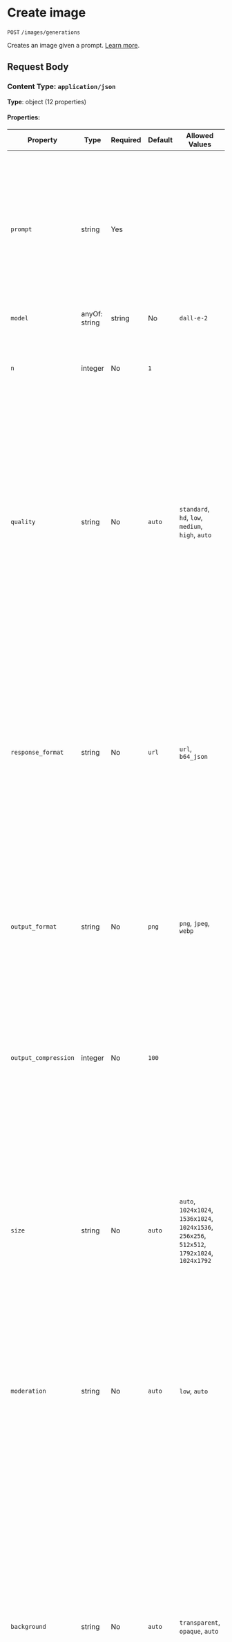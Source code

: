 # Create image

`POST` `/images/generations`

Creates an image given a prompt. [Learn more](/docs/guides/images).


## Request Body

### Content Type: `application/json`

**Type**: object (12 properties)

#### Properties:

| Property | Type | Required | Default | Allowed Values | Description |
| -------- | ---- | -------- | ------- | -------------- | ----------- |
| `prompt` | string | Yes |  |  | A text description of the desired image(s). The maximum length is 32000 characters for `gpt-image-1`, 1000 characters for `dall-e-2` and 4000 characters for `dall-e-3`. |
| `model` | anyOf: string | string | No | `dall-e-2` |  | The model to use for image generation. One of `dall-e-2`, `dall-e-3`, or `gpt-image-1`. Defaults to `dall-e-2` unless a parameter specific to `gpt-image-1` is used. |
| `n` | integer | No | `1` |  | The number of images to generate. Must be between 1 and 10. For `dall-e-3`, only `n=1` is supported. |
| `quality` | string | No | `auto` | `standard`, `hd`, `low`, `medium`, `high`, `auto` | The quality of the image that will be generated.  <br>  <br> - `auto` (default value) will automatically select the best quality for the given model. <br> - `high`, `medium` and `low` are supported for `gpt-image-1`. <br> - `hd` and `standard` are supported for `dall-e-3`. <br> - `standard` is the only option for `dall-e-2`. <br>  |
| `response_format` | string | No | `url` | `url`, `b64_json` | The format in which generated images with `dall-e-2` and `dall-e-3` are returned. Must be one of `url` or `b64_json`. URLs are only valid for 60 minutes after the image has been generated. This parameter isn't supported for `gpt-image-1` which will always return base64-encoded images. |
| `output_format` | string | No | `png` | `png`, `jpeg`, `webp` | The format in which the generated images are returned. This parameter is only supported for `gpt-image-1`. Must be one of `png`, `jpeg`, or `webp`. |
| `output_compression` | integer | No | `100` |  | The compression level (0-100%) for the generated images. This parameter is only supported for `gpt-image-1` with the `webp` or `jpeg` output formats, and defaults to 100. |
| `size` | string | No | `auto` | `auto`, `1024x1024`, `1536x1024`, `1024x1536`, `256x256`, `512x512`, `1792x1024`, `1024x1792` | The size of the generated images. Must be one of `1024x1024`, `1536x1024` (landscape), `1024x1536` (portrait), or `auto` (default value) for `gpt-image-1`, one of `256x256`, `512x512`, or `1024x1024` for `dall-e-2`, and one of `1024x1024`, `1792x1024`, or `1024x1792` for `dall-e-3`. |
| `moderation` | string | No | `auto` | `low`, `auto` | Control the content-moderation level for images generated by `gpt-image-1`. Must be either `low` for less restrictive filtering or `auto` (default value). |
| `background` | string | No | `auto` | `transparent`, `opaque`, `auto` | Allows to set transparency for the background of the generated image(s).  <br> This parameter is only supported for `gpt-image-1`. Must be one of  <br> `transparent`, `opaque` or `auto` (default value). When `auto` is used, the  <br> model will automatically determine the best background for the image. <br>  <br> If `transparent`, the output format needs to support transparency, so it  <br> should be set to either `png` (default value) or `webp`. <br>  |
| `style` | string | No | `vivid` | `vivid`, `natural` | The style of the generated images. This parameter is only supported for `dall-e-3`. Must be one of `vivid` or `natural`. Vivid causes the model to lean towards generating hyper-real and dramatic images. Natural causes the model to produce more natural, less hyper-real looking images. |
| `user` | string | No |  |  | A unique identifier representing your end-user, which can help OpenAI to monitor and detect abuse. [Learn more](/docs/guides/safety-best-practices#end-user-ids). <br>  |
## Responses

### 200 - OK

#### Content Type: `application/json`

#### Image generation response

**Type**: object (3 properties)

The response from the image generation endpoint.

#### Properties:

| Property | Type | Required | Default | Allowed Values | Description |
| -------- | ---- | -------- | ------- | -------------- | ----------- |
| `created` | integer | Yes |  |  | The Unix timestamp (in seconds) of when the image was created. |
| `data` | array of object (3 properties) | No |  |  | The list of generated images. |
| `usage` | object (4 properties) | No |  |  | For `gpt-image-1` only, the token usage information for the image generation. <br>  |
|   ↳ `output_tokens` | integer | Yes |  |  | The number of image tokens in the output image. |
|   ↳ `input_tokens_details` | object (2 properties) | Yes |  |  | The input tokens detailed information for the image generation. |


### Items in `data` array

| Property | Type | Required | Default | Allowed Values | Description |
| -------- | ---- | -------- | ------- | -------------- | ----------- |
| `b64_json` | string | No |  |  | The base64-encoded JSON of the generated image. Default value for `gpt-image-1`, and only present if `response_format` is set to `b64_json` for `dall-e-2` and `dall-e-3`. |
| `url` | string | No |  |  | When using `dall-e-2` or `dall-e-3`, the URL of the generated image if `response_format` is set to `url` (default value). Unsupported for `gpt-image-1`. |
| `revised_prompt` | string | No |  |  | For `dall-e-3` only, the revised prompt that was used to generate the image. |
**Example:**

```json
{
  "created": 1713833628,
  "data": [
    {
      "b64_json": "..."
    }
  ],
  "usage": {
    "total_tokens": 100,
    "input_tokens": 50,
    "output_tokens": 50,
    "input_tokens_details": {
      "text_tokens": 10,
      "image_tokens": 40
    }
  }
}

```

## Examples

### Request Examples

#### curl
```bash
curl https://api.openai.com/v1/images/generations \
  -H "Content-Type: application/json" \
  -H "Authorization: Bearer $OPENAI_API_KEY" \
  -d '{
    "model": "gpt-image-1",
    "prompt": "A cute baby sea otter",
    "n": 1,
    "size": "1024x1024"
  }'

```

#### python
```python
import base64
from openai import OpenAI
client = OpenAI()

img = client.images.generate(
    model="gpt-image-1",
    prompt="A cute baby sea otter",
    n=1,
    size="1024x1024"
)

image_bytes = base64.b64decode(img.data[0].b64_json)
with open("output.png", "wb") as f:
    f.write(image_bytes)

```

#### node.js
```javascript
import OpenAI from "openai";
import { writeFile } from "fs/promises";

const client = new OpenAI();

const img = await client.images.generate({
  model: "gpt-image-1",
  prompt: "A cute baby sea otter",
  n: 1,
  size: "1024x1024"
});

const imageBuffer = Buffer.from(img.data[0].b64_json, "base64");
await writeFile("output.png", imageBuffer);

```

### Response Example

```json
{
  "created": 1713833628,
  "data": [
    {
      "b64_json": "..."
    }
  ],
  "usage": {
    "total_tokens": 100,
    "input_tokens": 50,
    "output_tokens": 50,
    "input_tokens_details": {
      "text_tokens": 10,
      "image_tokens": 40
    }
  }
}

```

